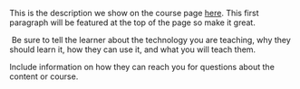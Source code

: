 This is the description we show on the course page [here](https://lab.github.com/MANGO-CODER85/cryptography-with-python). This first paragraph will be featured at the top of the page so make it great.
​

​
Be sure to tell the learner about the technology you are teaching, why they should learn it, how they can use it, and what you will teach them.
​


Include information on how they can reach you for questions about the content or course. 